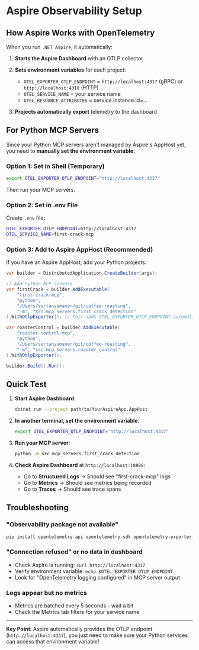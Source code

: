 # Aspire Observability Setup

## How Aspire Works with OpenTelemetry

When you run `.NET Aspire`, it automatically:

1. **Starts the Aspire Dashboard** with an OTLP collector
2. **Sets environment variables** for each project:
   - `OTEL_EXPORTER_OTLP_ENDPOINT` = `http://localhost:4317` (gRPC) or `http://localhost:4318` (HTTP)
   - `OTEL_SERVICE_NAME` = your service name
   - `OTEL_RESOURCE_ATTRIBUTES` = service.instance.id=...

3. **Projects automatically export** telemetry to the dashboard

## For Python MCP Servers

Since your Python MCP servers aren't managed by Aspire's AppHost yet, you need to **manually set the environment variable**:

### Option 1: Set in Shell (Temporary)

```bash
export OTEL_EXPORTER_OTLP_ENDPOINT="http://localhost:4317"
```

Then run your MCP servers.

### Option 2: Set in .env File

Create `.env` file:
```bash
OTEL_EXPORTER_OTLP_ENDPOINT=http://localhost:4317
OTEL_SERVICE_NAME=first-crack-mcp
```

### Option 3: Add to Aspire AppHost (Recommended)

If you have an Aspire AppHost, add your Python projects:

```csharp
var builder = DistributedApplication.CreateBuilder(args);

// Add Python MCP servers
var firstCrack = builder.AddExecutable(
    "first-crack-mcp",
    "python",
    "/Users/sertanyamaner/git/coffee-roasting",
    "-m", "src.mcp_servers.first_crack_detection"
).WithOtlpExporter(); // This adds OTEL_EXPORTER_OTLP_ENDPOINT automatically

var roasterControl = builder.AddExecutable(
    "roaster-control-mcp",
    "python",
    "/Users/sertanyamaner/git/coffee-roasting",
    "-m", "src.mcp_servers.roaster_control"
).WithOtlpExporter();

builder.Build().Run();
```

## Quick Test

1. **Start Aspire Dashboard**:
   ```bash
   dotnet run --project path/to/YourAspireApp.AppHost
   ```

2. **In another terminal, set the environment variable**:
   ```bash
   export OTEL_EXPORTER_OTLP_ENDPOINT="http://localhost:4317"
   ```

3. **Run your MCP server**:
   ```bash
   python -m src.mcp_servers.first_crack_detection
   ```

4. **Check Aspire Dashboard** at `http://localhost:18888`:
   - Go to **Structured Logs** → Should see "first-crack-mcp" logs
   - Go to **Metrics** → Should see metrics being recorded
   - Go to **Traces** → Should see trace spans

## Troubleshooting

### "Observability package not available"
```bash
pip install opentelemetry-api opentelemetry-sdk opentelemetry-exporter-otlp-proto-grpc
```

### "Connection refused" or no data in dashboard
- Check Aspire is running: `curl http://localhost:4317`
- Verify environment variable: `echo $OTEL_EXPORTER_OTLP_ENDPOINT`
- Look for "OpenTelemetry logging configured" in MCP server output

### Logs appear but no metrics
- Metrics are batched every 5 seconds - wait a bit
- Check the Metrics tab filters for your service name

---

**Key Point**: Aspire automatically provides the OTLP endpoint (`http://localhost:4317`), you just need to make sure your Python services can access that environment variable!
